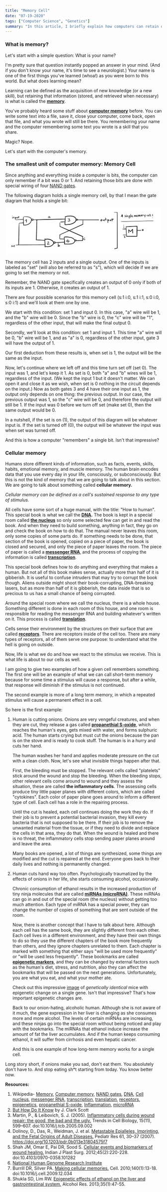 ```yaml
---
title: "Memory Cell"
date: "07-19-2020"
tags: ["Computer Science", "Genetics"]
summary: "In this article, I briefly explain how computers can retain data, by showing how a single memory cell operates. I also talk about how human cells can 'remember'."
---
```


### What is memory?

Let's start with a simple question: What is your name?

I'm pretty sure that question instantly popped an answer in your mind. (And if you don't know your name, it's time to see a neurologist.) Your name is one of the first things you've learned (whoa!) as you were born to this world. But what does learning mean?

Learning can be defined as the acquisition of new knowledge (or a new skill), but retaining that information (stored, and retrieved when necessary) is what is called the **[memory](https://en.wikipedia.org/wiki/Memory)**.

You've probably heard some stuff about **[computer memory](https://en.wikipedia.org/wiki/Computer_memory)** before. You can write some text into a file, save it, close your computer, come back, open that file, and what you wrote will still be there. You remembering your name and the computer remembering some text you wrote is a skill that you share.

Magic? Nope.

Let's start with the computer's memory.

### The smallest unit of computer memory: Memory Cell

Since anything and everything inside a computer is bits, the computer can only remember if a bit was 0 or 1. And retaining those bits are done with special wiring of four [NAND gates](https://en.wikipedia.org/wiki/NAND_gate).

The following diagram holds a single memory cell, by that I mean the gate diagram that holds a single bit:

![Memory Diagram](../images/blog/memory/memorycell.png)

The memory cell has 2 inputs and a single output. One of the inputs is labeled as "set" (will also be referred to as "s"), which will decide if we are going to set the memory or not.

Remember, the NAND gate specifically creates an output of 0 only if both of its inputs are 1. Otherwise, it creates an output of 1.

There are four possible scenarios for this memory cell (s:1 i:0, s:1 i:1, s:0 i:0, s:0 i:1) and we'll look at them one by one.

We start with this condition: set 1 and input 0. In this case, "a" wire will be 1, and the "b" wire will be 0. Since the "b" wire is 0, the "c" wire will be "1", regardless of the other input, that will make the final output 0.

Secondly, we'll look at this condition: set 1 and input 1. This time "a" wire will be 0, "b" wire will be 1, and as "a" is 0, regardless of the other input, gate 3 will have the output of 1.

Our first deduction from these results is, when set is 1, the output will be the same as the input.

Now, let's continue where we left off and this time turn set off (set 0). The input was 1, and let's keep it 1. As set is 0, both "a" and "b" wires will be 1, regardless of the input. (We kept the input 1 but it doesn't matter. We can open it and close it as we wish, when set is 0 nothing in the circuit depends on the input.) Now as both gates 3 and 4 have their one input as 1, the output only depends on one thing: the previous output. In our case, the previous output was 1, so the "c" wire will be 0, and therefore the output will still be 1. If the input was 0 before we turn off set (make set 0), then the same output would be 0.

In a nutshell, if the set is on (1), the output of this diagram will be whatever input is. If the set is turned off (0), the output will be whatever the input was when set was turned off.

And this is how a computer "remembers" a single bit. Isn't that impressive?

### Cellular memory

Humans store different kinds of information, such as facts, events, skills, habits, emotional memory, and muscle memory. The human brain encodes data that you use every day in your life, consciously, or subconsciously. But this is not the kind of memory that we are going to talk about in this section. We are going to talk about something called **cellular memory.**

_Cellular memory can be defined as a cell's sustained response to any type of stimulus._

All cells have some sort of a huge manual, with the title: "How to human". This special book is what we call the **[DNA](https://en.wikipedia.org/wiki/DNA).** The book is kept in a special room called **[the nucleus](https://en.wikipedia.org/wiki/Cell_nucleus)** so only some selected few can get in and read the book. And when they need to build something, anything in fact, they go on and check the book on how to do that. The manual never leaves this room, only some copies of some parts do. If something needs to be done, that section of the book is opened, copied on a piece of paper, the book is closed and secured, and only the piece of paper leaves the room. The piece of paper is called a **[messenger RNA](https://en.wikipedia.org/wiki/Messenger_RNA)**, and the process of copying the information is called **[transcription](https://en.wikipedia.org/wiki/Eukaryotic_transcription)**.

This special book defines how to do anything and everything that makes a human. But not all of this book makes sense, actually more than half of it is gibberish. It is useful to confuse intruders that may try to corrupt the book though. Aliens outside might shoot their book-corrupting, DNA-breaking lasers, but as more than half of it is gibberish, the data inside that is so precious to us has a small chance of being corrupted.

Around the special room where we call the nucleus, there is a whole house. Something different is done in each room of this house, and one room is responsible for reading the messenger RNA and building whatever's written on it. This process is called **[translation](<https://en.wikipedia.org/wiki/Translation_(biology)>)**.

Cells sense their environment by the structures on their surface that are called **[receptors](https://en.wikipedia.org/wiki/Cell_surface_receptor)**. There are receptors inside of the cell too. There are many types of receptors, all of them serve one purpose: to understand what the hell is going on outside.

Now, life is what we do and how we react to the stimulus we receive. This is what life is about to our cells as well.

I am going to give two examples of how a given cell remembers something. The first one will be an example of what we can call short-term memory because for some time a stimulus will cause a response, but after a while, that response will diminish if the stimulus is not continued.

The second example is more of a long term memory, in which a repeated stimulus will cause a permanent effect in a cell.

So here is the first example:

1. Human is cutting onions. Onions are very vengeful creatures, and when they are cut, they release a gas called **[propanethial S-oxide](https://en.wikipedia.org/wiki/Syn-Propanethial-S-oxide)**, which reaches the human's eyes, gets mixed with water, and forms sulphuric acid. The human starts crying but must cut the onions because the pan is on the stove and is ready to cook stuff. The human is in a hurry and cuts her hand.

   The human washes her hand and applies moderate pressure on the cut with a clean cloth. Now, let's see what invisible things happen after that.

   First, the bleeding must be stopped. The relevant cells called "platelets" stick around the wound and stop the bleeding. When the bleeding stops, other relevant cells come around to wound and they assess the situation, these are called **the inflammatory cells**. The assessing cells produce tiny little paper planes with different colors, which are called "cytokines". Each color of paper plane goes around to inform a different type of cell. Each cell has a role in the repairing process.

   Until the cut is healed, each cell continues doing the work they do. If their job is to prevent a potential bacterial invasion, they kill every bacteria that is not supposed to be there. If their job is to remove the unwanted material from the tissue, or if they need to divide and replace the cells in that area, they do that. When the wound is healed and there is no threat, the inflammatory cells stop sending paper planes around and leave the area.

   Many books are opened, a lot of things are synthesized, some things are modified and the cut is repaired at the end. Everyone goes back to their daily lives and nothing is permanently changed.

2. Human cuts hand way too often. Psychologically traumatized by the effects of onions in her life, she starts consuming alcohol, occasionally.

   Chronic consumption of ethanol results in the increased production of tiny ninja molecules that are called **[miRNAs (microRNA)](https://en.wikipedia.org/wiki/MicroRNA)**. These miRNAs can go in and out of the special room (the nucleus) without getting too much attention. Each type of miRNA has a special power, they can change the number of copies of something that are sent outside of the room.

   Now, there is another concept that I have to talk about here. Although each cell has the same book, they are slightly different from each other. Each cell lives in a different environment, and they have their own things to do so they use the different chapters of the book more frequently than others, and they ignore chapters unrelated to them. Each chapter is marked with something that either says "will be used more frequently" or "will be used less frequently". These bookmarks are called **[epigenetic markers](https://en.wikipedia.org/wiki/Epigenetics)**, and they can be changed by external factors such as the human's diet, stress, and nutrition, also they can affect the bookmarks that will be passed on the next generations. Unfortunately, you are what you eat, and what your mother ate.

   Check out this impressive [image](https://www.nature.com/articles/pr2007128/figures/1) of _genetically identical_ mice with epigenetic change on a single gene. Isn't that impressive? That's how important epigenetic changes are.

   Back to our onion-hating, alcoholic human. Although she is not aware of it much, the gene expression in her liver is changing as she consumes more and more alcohol. The levels of certain miRNAs are increasing, and these ninjas go into the special room without being noticed and play with the bookmarks. The miRNAs that ethanol induce increase the amount of fat the liver accumulates. And if the human keeps consuming ethanol, it will suffer from cirrhosis and even hepatic cancer.

   And this is one example of how long-term memory works for a single cell.

Long story short, if onions make you sad, don't eat them. You absolutely don't have to. And stop eating sh\*t starting from today. You know better now.

**Resources:**

1. Wikipedia- [Memory](https://en.wikipedia.org/wiki/Memory), [Computer memory](https://en.wikipedia.org/wiki/Computer_memory), [NAND gates](https://en.wikipedia.org/wiki/NAND_gate), [DNA](https://en.wikipedia.org/wiki/DNA), [Cell nucleus](https://en.wikipedia.org/wiki/Cell_nucleus), [messenger RNA](https://en.wikipedia.org/wiki/Messenger_RNA), [transcription](https://en.wikipedia.org/wiki/Eukaryotic_transcription), [translation](<https://en.wikipedia.org/wiki/Translation_(biology)>), [receptors](https://en.wikipedia.org/wiki/Cell_surface_receptor), [epigenetics](https://en.wikipedia.org/wiki/Epigeneticsrg/wiki/Cell_surface_receptor), [propanethial S-oxide](https://en.wikipedia.org/wiki/Syn-Propanethial-S-oxide), [Inflammation](https://en.wikipedia.org/wiki/Inflammation), [microRNA](https://en.wikipedia.org/wiki/MicroRNA)
2. [But How Do It Know](http://www.buthowdoitknow.com/index.html) by J. Clark Scott
3. Martin, P., & Leibovich, S. J. (2005). [Inflammatory cells during wound repair: the good, the bad and the ugly.](https://pubmed.ncbi.nlm.nih.gov/16202600/) Trends in Cell Biology, 15(11), 599–607. doi:10.1016/j.tcb.2005.09.002
4. Dolinoy, D., Das, R., Weidman, J. et al. [Metastable Epialleles, Imprinting, and the Fetal Origins of Adult Diseases.](https://www.nature.com/articles/pr2007128) Pediatr Res 61, 30–37 (2007). https://doi.org/10.1203/pdr.0b013e31804575f7
5. Shah JM, Omar E, Pai DR, Sood S. [Cellular events and biomarkers of wound healing.](https://www.ncbi.nlm.nih.gov/pmc/articles/PMC3495371/) Indian J Plast Surg. 2012;45(2):220-228. doi:10.4103/0970-0358.101282
6. [National Human Genome Research Institute](https://www.genome.gov/About-Genomics/Introduction-to-Genomics)
7. Burrill DR, Silver PA. [Making cellular memories.](https://www.ncbi.nlm.nih.gov/pmc/articles/PMC2882105/) Cell. 2010;140(1):13-18. doi:10.1016/j.cell.2009.12.034
8. Shukla SD, Lim RW. [Epigenetic effects of ethanol on the liver and gastrointestinal system.](https://www.ncbi.nlm.nih.gov/pmc/articles/PMC3860425/) Alcohol Res. 2013;35(1):47-55.
